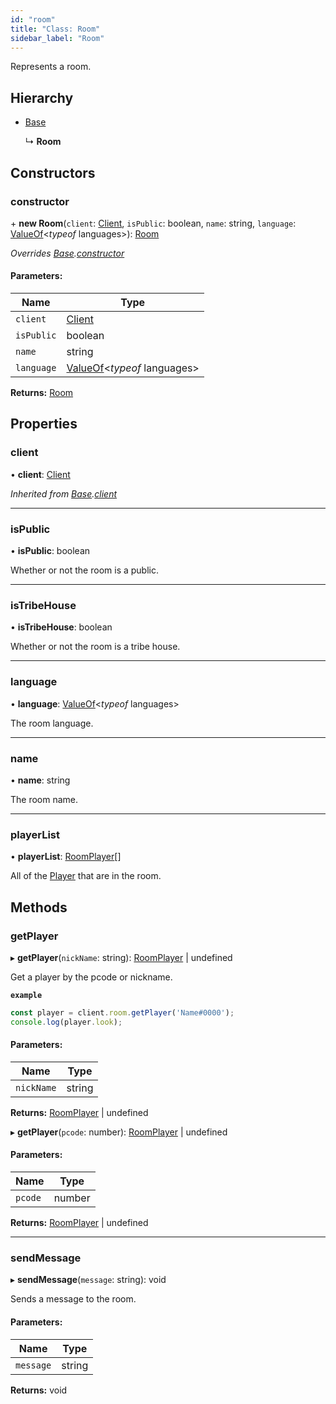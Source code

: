 ```yaml
---
id: "room"
title: "Class: Room"
sidebar_label: "Room"
---
```


Represents a room.

## Hierarchy

* [Base](base.md)

  ↳ **Room**

## Constructors

### constructor

\+ **new Room**(`client`: [Client](client.md), `isPublic`: boolean, `name`: string, `language`: [ValueOf](../globals.md#valueof)<*typeof* languages\>): [Room](room.md)

*Overrides [Base](base.md).[constructor](base.md#constructor)*

#### Parameters:

Name | Type |
------ | ------ |
`client` | [Client](client.md) |
`isPublic` | boolean |
`name` | string |
`language` | [ValueOf](../globals.md#valueof)<*typeof* languages\> |

**Returns:** [Room](room.md)

## Properties

### client

•  **client**: [Client](client.md)

*Inherited from [Base](base.md).[client](base.md#client)*

___

### isPublic

•  **isPublic**: boolean

Whether or not the room is a public.

___

### isTribeHouse

•  **isTribeHouse**: boolean

Whether or not the room is a tribe house.

___

### language

•  **language**: [ValueOf](../globals.md#valueof)<*typeof* languages\>

The room language.

___

### name

•  **name**: string

The room name.

___

### playerList

•  **playerList**: [RoomPlayer](roomplayer.md)[]

All of the [Player](player.md) that are in the room.

## Methods

### getPlayer

▸ **getPlayer**(`nickName`: string): [RoomPlayer](roomplayer.md) \| undefined

Get a player by the pcode or nickname.

**`example`** 
```js
const player = client.room.getPlayer('Name#0000');
console.log(player.look);
```

#### Parameters:

Name | Type |
------ | ------ |
`nickName` | string |

**Returns:** [RoomPlayer](roomplayer.md) \| undefined

▸ **getPlayer**(`pcode`: number): [RoomPlayer](roomplayer.md) \| undefined

#### Parameters:

Name | Type |
------ | ------ |
`pcode` | number |

**Returns:** [RoomPlayer](roomplayer.md) \| undefined

___

### sendMessage

▸ **sendMessage**(`message`: string): void

Sends a message to the room.

#### Parameters:

Name | Type |
------ | ------ |
`message` | string |

**Returns:** void
